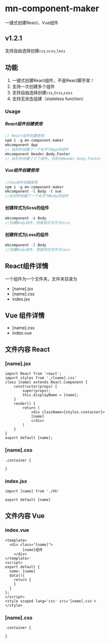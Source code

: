 # mn-component-maker

一键式创建React，Vue组件

## v1.2.1

支持自由选择创建`css`,`scss`,`less`

## 功能

1. 一键式创建React组件，不是React脚手架！
2. 支持一次创建多个组件
3. 支持自由选择创建`css`,`Scss`,`Less`
4. 支持无状态组建（stateless function）

### Usage
##### React组件创建使用
``` js
// React组件创建使用
npm i -g mn-component-maker
mkcomponent App
// 此时你创建了一个名字为App的组件
mkcomponent Header,Body,Footer
// 此时你创建了三个组件，分别为Header,Body,Footer
```
##### Vue组件创建使用
``` js
//Vue组件创建使用
npm i -g mn-component-maker
mkcomponent -l Body -t vue
//此时你创建了一个名字为Body的组件
```

#### 创建样式为Scss的组件
``` js
mkcomponent -s Body
//创建Body组件，但是样式文件为Scss
```
#### 创建样式为Less的组件

``` js
mkcomponent -l Body
//创建Body组件，但是样式文件为less
```

## React组件详情

一个组件为一个文件夹，文件夹目录为

- [name].jsx
- [name].css
- index.jsx
## Vue 组件详情
- [name].css
- index.vue

## 文件内容 React

### [name].jsx

```
import React from 'react';
import styles from './[name].css'
class [name] extends React.Component {
    constructor(props) {
        super(props);
        this.displayName = [name];
    }
    render() {
        return (
            <div className={styles.container}>
            [name]
            </div>
        )
    }
}
export default [name];
```

### [name].css

```
.container {
  
}
```

### index.jsx

```
import [name] from './hh'

export default [name]
```

## 文件内容 Vue

### index.vue
```
<template>
  <div class="[name]">
        [name]组件
    </div>
</template>'
<script>
export default {
  name: [name]
  data(){
    return {
    }
  }
};
</script>
<style scoped lang='css' src='[name].css'>
</style>
```
### [name].css

```
.container {
  
}
```